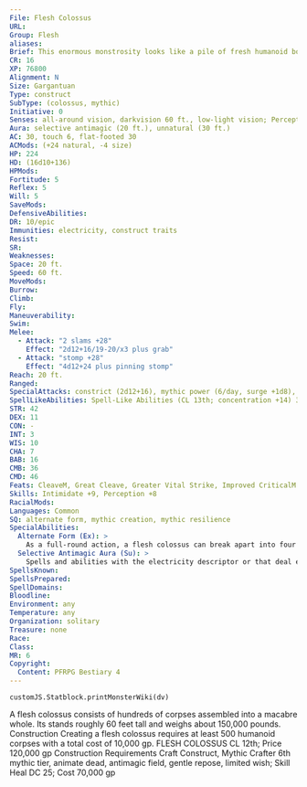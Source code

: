 ```yaml
---
File: Flesh Colossus
URL: 
Group: Flesh
aliases: 
Brief: This enormous monstrosity looks like a pile of fresh humanoid bodies shoved into a shambling humanoid shape.
CR: 16
XP: 76800
Alignment: N
Size: Gargantuan
Type: construct
SubType: (colossus, mythic)
Initiative: 0
Senses: all-around vision, darkvision 60 ft., low-light vision; Perception +8
Aura: selective antimagic (20 ft.), unnatural (30 ft.)
AC: 30, touch 6, flat-footed 30
ACMods: (+24 natural, -4 size)
HP: 224
HD: (16d10+136)
HPMods: 
Fortitude: 5
Reflex: 5
Will: 5
SaveMods: 
DefensiveAbilities: 
DR: 10/epic
Immunities: electricity, construct traits
Resist: 
SR: 
Weaknesses: 
Space: 20 ft.
Speed: 60 ft.
MoveMods: 
Burrow: 
Climb: 
Fly: 
Maneuverability: 
Swim: 
Melee: 
  - Attack: "2 slams +28"
    Effect: "2d12+16/19-20/x3 plus grab"
  - Attack: "stomp +28"
    Effect: "4d12+24 plus pinning stomp"
Reach: 20 ft.
Ranged: 
SpecialAttacks: constrict (2d12+16), mythic power (6/day, surge +1d8), mythic quickening, pinning stomp
SpellLikeAbilities: Spell-Like Abilities (CL 13th; concentration +14) 3/day-waves of fatigue 1/day-circle of death (DC 17)
STR: 42
DEX: 11
CON: -
INT: 3
WIS: 10
CHA: 7
BAB: 16
CMB: 36
CMD: 46
Feats: CleaveM, Great Cleave, Greater Vital Strike, Improved CriticalM (slam), Improved Vital Strike, Power AttackM, Toughness, Vital Strike
Skills: Intimidate +9, Perception +8
RacialMods: 
Languages: Common
SQ: alternate form, mythic creation, mythic resilience
SpecialAbilities:
  Alternate Form (Ex): >
    As a full-round action, a flesh colossus can break apart into four composite creatures. These composite creatures are identical to flesh golems (Pathfinder RPG Bestiary 160) but lack the golem's DR and the berserk and immunity to magic abilities. They gain DR 5/epic, electricity absorption, and selective antimagic aura (10 feet). Divide the colossus's current total hit points by 4 to determine how many hit points each composite creature has. Reverting into a single form requires all of the remaining composite creatures to be adjacent to each other and a full-round action. When this occurs, add up the remaining hit points to determine the colossus's total hit points.
  Selective Antimagic Aura (Su): >
    Spells and abilities with the electricity descriptor or that deal electricity damage are unaffected by this field, as are necromancy spells and effects.
SpellsKnown: 
SpellsPrepared: 
SpellDomains: 
Bloodline: 
Environment: any
Temperature: any
Organization: solitary
Treasure: none
Race: 
Class: 
MR: 6
Copyright:
  Content: PFRPG Bestiary 4
---
```

```dataviewjs
customJS.Statblock.printMonsterWiki(dv)
```
A flesh colossus consists of hundreds of corpses assembled into a macabre whole. Its stands roughly 60 feet tall and weighs about 150,000 pounds.  Construction  Creating a flesh colossus requires at least 500 humanoid corpses with a total cost of 10,000 gp.  FLESH COLOSSUS CL 12th; Price 120,000 gp  Construction  Requirements Craft Construct, Mythic Crafter 6th mythic tier, animate dead, antimagic field, gentle repose, limited wish; Skill Heal DC 25; Cost 70,000 gp
